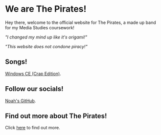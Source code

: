 # We are The Pirates!
Hey there, welcome to the official website for The Pirates, a made up band for my Media Studies coursework!

_"I changed my mind up like it's origami!"_

_"This website does not condone piracy!"_

## Songs!
[Windows CE (Crap Edition)](https://wearethepirates.pcoh.uk/windowsce).

## Follow our socials!
[Noah's GitHub](https://github.com/TrisoPcoh). 

## Find out more about The Pirates!
Click [here](https://wearethepirates.pcoh.uk/about) to find out more.
